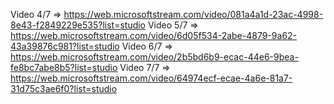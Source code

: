 Video 4/7 => https://web.microsoftstream.com/video/081a4a1d-23ac-4998-8e43-f2849229e535?list=studio 
Video 5/7 => https://web.microsoftstream.com/video/6d05f534-2abe-4879-9a62-43a39876c981?list=studio
Video 6/7 => https://web.microsoftstream.com/video/2b5bd6b9-ecac-44e6-9bea-fe8bc7abe8b5?list=studio 
Video 7/7 => https://web.microsoftstream.com/video/64974ecf-ecae-4a6e-81a7-31d75c3ae6f0?list=studio 